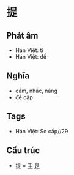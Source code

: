 # 提

## Phát âm
* Hán Việt: tí
* Hán Việt: đề

## Nghĩa
* cầm, nhấc, nâng
* đề cập

## Tags
* Hán Việt: Sơ cấp//29

## Cấu trúc
* 提 = [手](手.md) [是](是.md)

<script>window.HANZI_FIELD='提';</script>